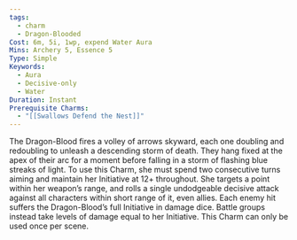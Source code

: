```yaml
---
tags:
  - charm
  - Dragon-Blooded
Cost: 6m, 5i, 1wp, expend Water Aura
Mins: Archery 5, Essence 5
Type: Simple
Keywords:
  - Aura
  - Decisive-only
  - Water
Duration: Instant
Prerequisite Charms:
  - "[[Swallows Defend the Nest]]"
---
```

The Dragon-Blood fires a volley of arrows skyward, each one doubling and redoubling to unleash a descending storm of death. They hang fixed at the apex of their arc for a moment before falling in a storm of flashing blue streaks of light. To use this Charm, she must spend two consecutive turns aiming and maintain her Initiative at 12+ throughout. She targets a point within her weapon’s range, and rolls a single undodgeable decisive attack against all characters within short range of it, even allies. Each enemy hit suffers the Dragon-Blood’s full Initiative in damage dice. Battle groups instead take levels of damage equal to her Initiative. This Charm can only be used once per scene.